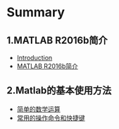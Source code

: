 # Summary

## 1.MATLAB R2016b简介
* [Introduction](README.md)
* [MATLAB R2016b简介](matlab-r2016b简介.md)

## 2.Matlab的基本使用方法
* [简单的数学运算](2.1.md)
* [常用的操作命令和快捷键](2.2.md)

